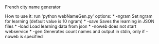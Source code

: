 French city name generator

How to use it:
    run 'python webNameGen.py'
    options:
		* -ngram <number> Set ngram for learning (default value is 10 ngram)
        * -save <filname> Saves the learning in JSON files
        * -load <filname> Load learning data from json
        * -noweb does not start webservice
        * -gen <count> Generates count names and output in stdin, only if -noweb is specified